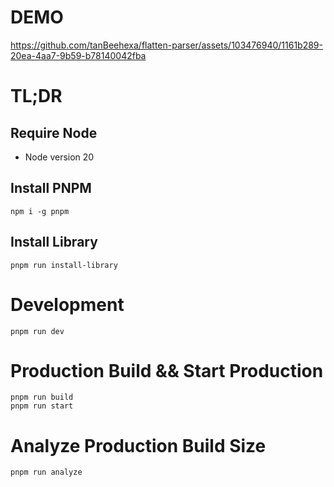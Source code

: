 # DEMO

https://github.com/tanBeehexa/flatten-parser/assets/103476940/1161b289-20ea-4aa7-9b59-b78140042fba



# TL;DR

## Require Node

- Node version 20

## Install PNPM

```
npm i -g pnpm
```

## Install Library

```
pnpm run install-library
```

# Development

```
pnpm run dev
```

# Production Build && Start Production

```
pnpm run build
pnpm run start
```

# Analyze Production Build Size

```
pnpm run analyze
```
